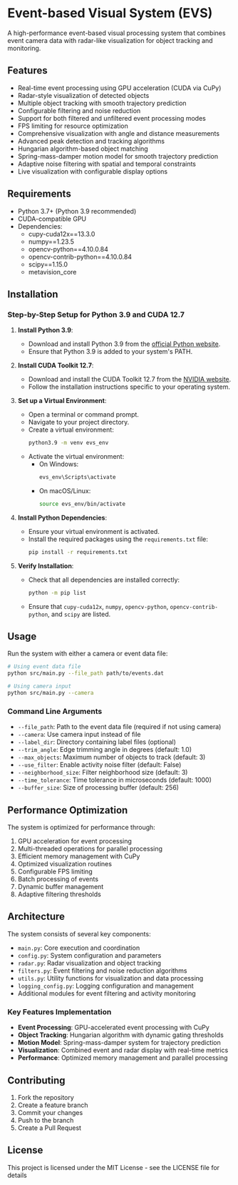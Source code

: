 # Event-based Visual System (EVS)

A high-performance event-based visual processing system that combines event camera data with radar-like visualization for object tracking and monitoring.

## Features

- Real-time event processing using GPU acceleration (CUDA via CuPy)
- Radar-style visualization of detected objects
- Multiple object tracking with smooth trajectory prediction
- Configurable filtering and noise reduction
- Support for both filtered and unfiltered event processing modes
- FPS limiting for resource optimization
- Comprehensive visualization with angle and distance measurements
- Advanced peak detection and tracking algorithms
- Hungarian algorithm-based object matching
- Spring-mass-damper motion model for smooth trajectory prediction
- Adaptive noise filtering with spatial and temporal constraints
- Live visualization with configurable display options

## Requirements

- Python 3.7+ (Python 3.9 recommended)
- CUDA-compatible GPU
- Dependencies:
  - cupy-cuda12x==13.3.0
  - numpy==1.23.5
  - opencv-python==4.10.0.84
  - opencv-contrib-python==4.10.0.84
  - scipy==1.15.0
  - metavision_core

## Installation

### Step-by-Step Setup for Python 3.9 and CUDA 12.7

1. **Install Python 3.9**:
   - Download and install Python 3.9 from the [official Python website](https://www.python.org/downloads/).
   - Ensure that Python 3.9 is added to your system's PATH.

2. **Install CUDA Toolkit 12.7**:
   - Download and install the CUDA Toolkit 12.7 from the [NVIDIA website](https://developer.nvidia.com/cuda-toolkit).
   - Follow the installation instructions specific to your operating system.

3. **Set up a Virtual Environment**:
   - Open a terminal or command prompt.
   - Navigate to your project directory.
   - Create a virtual environment:
     ```bash
     python3.9 -m venv evs_env
     ```
   - Activate the virtual environment:
     - On Windows:
       ```bash
       evs_env\Scripts\activate
       ```
     - On macOS/Linux:
       ```bash
       source evs_env/bin/activate
       ```

4. **Install Python Dependencies**:
   - Ensure your virtual environment is activated.
   - Install the required packages using the `requirements.txt` file:
     ```bash
     pip install -r requirements.txt
     ```

5. **Verify Installation**:
   - Check that all dependencies are installed correctly:
     ```bash
     python -m pip list
     ```
   - Ensure that `cupy-cuda12x`, `numpy`, `opencv-python`, `opencv-contrib-python`, and `scipy` are listed.

## Usage

Run the system with either a camera or event data file:

```bash
# Using event data file
python src/main.py --file_path path/to/events.dat

# Using camera input
python src/main.py --camera
```

### Command Line Arguments

- `--file_path`: Path to the event data file (required if not using camera)
- `--camera`: Use camera input instead of file
- `--label_dir`: Directory containing label files (optional)
- `--trim_angle`: Edge trimming angle in degrees (default: 1.0)
- `--max_objects`: Maximum number of objects to track (default: 3)
- `--use_filter`: Enable activity noise filter (default: False)
- `--neighborhood_size`: Filter neighborhood size (default: 3)
- `--time_tolerance`: Time tolerance in microseconds (default: 1000)
- `--buffer_size`: Size of processing buffer (default: 256)

## Performance Optimization

The system is optimized for performance through:
1. GPU acceleration for event processing
2. Multi-threaded operations for parallel processing
3. Efficient memory management with CuPy
4. Optimized visualization routines
5. Configurable FPS limiting
6. Batch processing of events
7. Dynamic buffer management
8. Adaptive filtering thresholds

## Architecture

The system consists of several key components:

- `main.py`: Core execution and coordination
- `config.py`: System configuration and parameters
- `radar.py`: Radar visualization and object tracking
- `filters.py`: Event filtering and noise reduction algorithms
- `utils.py`: Utility functions for visualization and data processing
- `logging_config.py`: Logging configuration and management
- Additional modules for event filtering and activity monitoring

### Key Features Implementation

- **Event Processing**: GPU-accelerated event processing with CuPy
- **Object Tracking**: Hungarian algorithm with dynamic gating thresholds
- **Motion Model**: Spring-mass-damper system for trajectory prediction
- **Visualization**: Combined event and radar display with real-time metrics
- **Performance**: Optimized memory management and parallel processing

## Contributing

1. Fork the repository
2. Create a feature branch
3. Commit your changes
4. Push to the branch
5. Create a Pull Request

## License

This project is licensed under the MIT License - see the LICENSE file for details